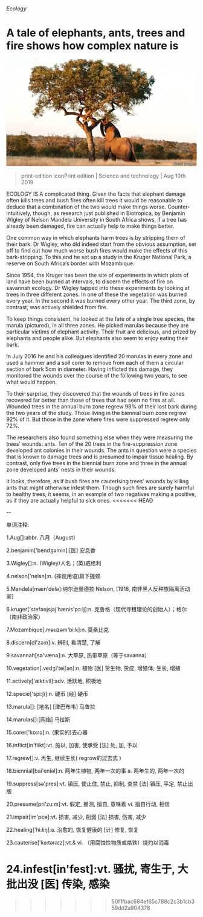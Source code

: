 ###### Ecology

# A tale of elephants, ants, trees and fire shows how complex nature is 

![image](images/20190810_STP001_0.jpg) 

> print-edition iconPrint edition | Science and technology | Aug 10th 2019 

ECOLOGY IS A complicated thing. Given the facts that elephant damage often kills trees and bush fires often kill trees it would be reasonable to deduce that a combination of the two would make things worse. Counter-intuitively, though, as research just published in Biotropica, by Benjamin Wigley of Nelson Mandela University in South Africa shows, if a tree has already been damaged, fire can actually help to make things better. 

One common way in which elephants harm trees is by stripping them of their bark. Dr Wigley, who did indeed start from the obvious assumption, set off to find out how much worse bush fires would make the effects of this bark-stripping. To this end he set up a study in the Kruger National Park, a reserve on South Africa’s border with Mozambique. 

Since 1954, the Kruger has been the site of experiments in which plots of land have been burned at intervals, to discern the effects of fire on savannah ecology. Dr Wigley tapped into these experiments by looking at trees in three different zones. In one of these the vegetation was burned every year. In the second it was burned every other year. The third zone, by contrast, was actively shielded from fire. 

To keep things consistent, he looked at the fate of a single tree species, the marula (pictured), in all three zones. He picked marulas because they are particular victims of elephant activity. Their fruit are delicious, and prized by elephants and people alike. But elephants also seem to enjoy eating their bark. 

In July 2016 he and his colleagues identified 20 marulas in every zone and used a hammer and a soil corer to remove from each of them a circular section of bark 5cm in diameter. Having inflicted this damage, they monitored the wounds over the course of the following two years, to see what would happen. 

To their surprise, they discovered that the wounds of trees in fire zones recovered far better than those of trees that had seen no fires at all. Wounded trees in the annual burn zone regrew 98% of their lost bark during the two years of the study. Those living in the biennial burn zone regrew 92% of it. But those in the zone where fires were suppressed regrew only 72%. 

The researchers also found something else when they were measuring the trees’ wounds: ants. Ten of the 20 trees in the fire-suppression zone developed ant colonies in their wounds. The ants in question were a species that is known to damage trees and is presumed to impair tissue healing. By contrast, only five trees in the biennial burn zone and three in the annual zone developed ants’ nests in their wounds. 

It looks, therefore, as if bush fires are cauterising trees’ wounds by killing ants that might otherwise infest them. Though such fires are surely harmful to healthy trees, it seems, in an example of two negatives making a positive, as if they are actually helpful to sick ones. 
<<<<<<< HEAD

-- 

 单词注释:

1.Aug[]:abbr. 八月（August） 

2.benjamin['bendʒәmin]:[医] 安息香 

3.Wigley[]:n. (Wigley)人名；(英)威格利 

4.nelson['nelsn]:n. (摔跤用语)肩下握颈 

5.Mandela[mæn'delә]:纳尔逊曼德拉 Nelson, [1918, 南非黑人反种族隔离活动家] 

6.kruger['stefәnjsjәj'hænis'pɔ:lj]:n. 克鲁格（现代寻租理论的创始人）；格尔（南非政治家） 

7.Mozambique[.mәuzәm'bi:k]:n. 莫桑比克 

8.discern[di'zә:n]:v. 辨别, 看清楚, 了解 

9.savannah[sә'vænә]:n. 大草原, 热带草原（等于savanna） 

10.vegetation[.vedʒi'teiʃәn]:n. 植物 [医] 贽生物, 贽疣, 增殖体; 生长, 增殖 

11.actively['æktivli]:adv. 活跃地, 积极地 

12.specie['spi:ʃi]:n. 硬币 [经] 硬币 

13.marula[]: [地名] [津巴布韦] 马鲁拉 

14.marulas[]:[网络] 马拉斯 

15.corer['kɒ:rә]:n. (果实的)去心器 

16.inflict[in'flikt]:vt. 施以, 加害, 使承受 [法] 处, 加, 予以 

17.regrew[]:v. 再生, 继续生长( regrow的过去式 ) 

18.biennial[bai'eniәl]:n. 两年生植物, 两年一次的事 a. 两年生的, 两年一次的 

19.suppress[sә'pres]:vt. 镇压, 使止住, 禁止, 抑制, 查禁 [法] 镇压, 平定, 禁止出版 

20.presume[pri'zu:m]:vt. 假定, 推测, 擅自, 意味着 vi. 擅自行动, 相信 

21.impair[im'pєә]:vt. 损害, 减少, 削弱 [法] 损害, 伤害, 减少 

22.healing['hi:liŋ]:a. 治愈的, 恢复健康的 [计] 修复, 恢复 

23.cauterise['kɔ:təraɪz]:vt.& vi. （用腐蚀性物质或烙铁）烧灼以消毒 

24.infest[in'fest]:vt. 骚扰, 寄生于, 大批出没 [医] 传染, 感染 
=======
>>>>>>> 50f1fbac684ef65c788c2c3b1cb359dd2a904378

